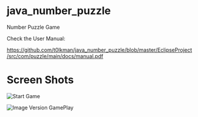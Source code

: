 java_number_puzzle
==================

Number Puzzle Game


Check the User Manual:


https://github.com/t0lkman/java_number_puzzle/blob/master/EclipseProject/src/com/puzzle/main/docs/manual.pdf

Screen Shots
==================

![Start Game](https://raw.github.com/t0lkman/java_number_puzzle/master/screenshots/first_screen.jpg)

![Image Version GamePlay](https://raw.github.com/t0lkman/java_number_puzzle/master/screenshots/second_screen.jpg)

